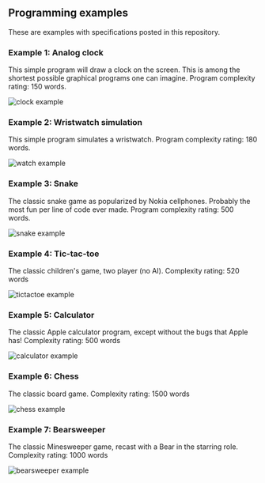 
## Programming examples

These are examples with specifications posted in this repository.

### Example 1: Analog clock

This simple program will draw a clock on the screen. This is among the shortest possible graphical programs one can imagine. Program complexity rating: 150 words.

![clock example](http://magicmouse.com/beads/examples/clock/clock_screenshot_anim.gif)

### Example 2: Wristwatch simulation

This simple program simulates a wristwatch. Program complexity rating: 180 words.

![watch example](http://magicmouse.com/beads/examples/watch/watch_example_animated.gif)

### Example 3: Snake

The classic snake game as popularized by Nokia cellphones. Probably the most fun per line of code ever made. Program complexity rating: 500 words.

![snake example](http://magicmouse.com/beads/examples/snake/snake_animated.gif)

### Example 4: Tic-tac-toe

The classic children's game, two player (no AI). Complexity rating: 520 words

![tictactoe example](http://magicmouse.com/beads/examples/TicTacToe/tictactoe.gif)

### Example 5: Calculator

The classic Apple calculator program, except without the bugs that Apple has! Complexity rating: 500 words

![calculator example](http://magicmouse.com/beads/examples/calculator/calculator.gif)

### Example 6: Chess

The classic board game. Complexity rating: 1500 words

![chess example](http://magicmouse.com/beads/examples/chess/chess.png)

### Example 7: Bearsweeper

The classic Minesweeper game, recast with a Bear in the starring role. Complexity rating: 1000 words

![bearsweeper example](http://magicmouse.com/beads/examples/bearsweeper/game1_small.png)
